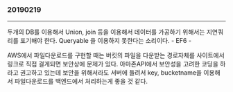 ### 20190219
---
두개의 DB를 이용해서 Union, join 등을 이용해서 데이터를 가공하기 위해서는 지연쿼리를 포기해야 한다. Queryable 을 이용하지 못한다는 소리이다. - EF6 -

AWS에서 파일다운로드를 구현할 때는 버킷의 파일을 다운받는 경로자체를 사이트에서 링크로 직접 걸게되면 보안상에 문제가 있다. 아마존API에서 보안성을 고려한 코딩을 하라고 권고하고 있는데 보안을 위해서라도 서버에 들려서  key, bucketname을 이용해서 파일다운로드를 백엔드에서 처리하는게 좋을 것 같다.